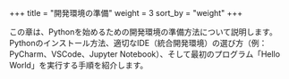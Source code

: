 +++
title = "開発環境の準備"
weight = 3
sort_by = "weight"
+++

この章は、Pythonを始めるための開発環境の準備方法について説明します。Pythonのインストール方法、適切なIDE（統合開発環境）の選び方（例：PyCharm、VSCode、Jupyter Notebook）、そして最初のプログラム「Hello World」を実行する手順を紹介します。
